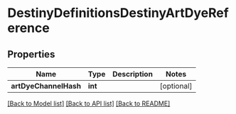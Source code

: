 # DestinyDefinitionsDestinyArtDyeReference

## Properties
Name | Type | Description | Notes
------------ | ------------- | ------------- | -------------
**artDyeChannelHash** | **int** |  | [optional] 

[[Back to Model list]](../README.md#documentation-for-models) [[Back to API list]](../README.md#documentation-for-api-endpoints) [[Back to README]](../README.md)


